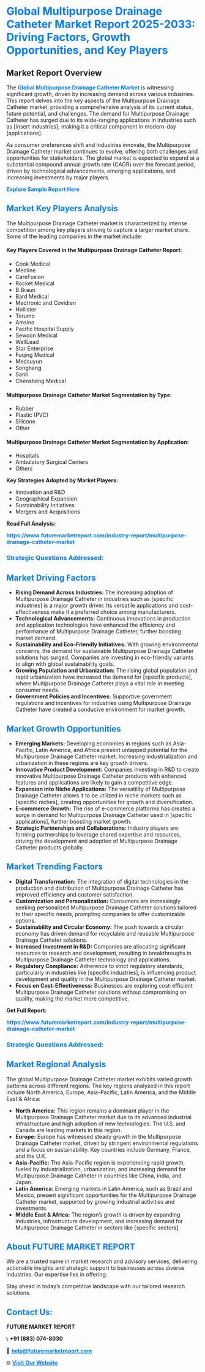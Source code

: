 <h1 style="color: #007BFF;">Global Multipurpose Drainage Catheter Market Report 2025-2033: Driving Factors, Growth Opportunities, and Key Players</h1>

<section id="overview">
<h2>Market Report Overview</h2>
<p>The <a href="https://www.futuremarketreport.com/industry-report/multipurpose-drainage-catheter-market" style="color: #007BFF; text-decoration: none;"><strong>Global Multipurpose Drainage Catheter Market</strong></a> is witnessing significant growth, driven by increasing demand across various industries. This report delves into the key aspects of the Multipurpose Drainage Catheter market, providing a comprehensive analysis of its current status, future potential, and challenges. The demand for Multipurpose Drainage Catheter has surged due to its wide-ranging applications in industries such as [insert industries], making it a critical component in modern-day [applications].</p>
<p>As consumer preferences shift and industries innovate, the Multipurpose Drainage Catheter market continues to evolve, offering both challenges and opportunities for stakeholders. The global market is expected to expand at a substantial compound annual growth rate (CAGR) over the forecast period, driven by technological advancements, emerging applications, and increasing investments by major players.</p>
</section>

<section id="overview">
<p><a href="https://www.futuremarketreport.com/request-sample/reportId=58357" style="color: #007BFF; text-decoration: none;"><strong>Explore Sample Report Here</strong></a></p>
</section>

<section id="key-players">
<h2 style="color: #007BFF;">Market Key Players Analysis</h2>
<p>The Multipurpose Drainage Catheter market is characterized by intense competition among key players striving to capture a larger market share. Some of the leading companies in the market include:</p>
<h4>Key Players Covered in the Multipurpose Drainage Catheter Report:</h4>
<ul><li>Cook Medical</li><li>Medline</li><li>CareFusion</li><li>Rocket Medical</li><li>B.Braun</li><li>Bard Medical</li><li>Medtronic and Covidien</li><li>Hollister</li><li>Terumo</li><li>Amsino</li><li>Pacific Hospital Supply</li><li>Sewoon Medical</li><li>WellLead</li><li>Star Enterprise</li><li>Fuqing Medical</li><li>Medsuyun</li><li>Songhang</li><li>Sanli</li><li>Chensheng Medical</li></ul>
<h4>Multipurpose Drainage Catheter Market Segmentation by Type:</h4>
<ul><li>Rubber</li><li>Plastic (PVC)</li><li>Silicone</li><li>Other</li></ul>

<h4>Multipurpose Drainage Catheter Market Segmentation by Application:</h4>
<ul><li>Hospitals</li><li>Ambulatory Surgical Centers</li><li>Others</li></ul>
<p><strong>Key Strategies Adopted by Market Players:</strong></p>
<ul>
<li>Innovation and R&D</li>
<li>Geographical Expansion</li>
<li>Sustainability Initiatives</li>
<li>Mergers and Acquisitions</li>
</ul>
</section>

<section>
<p><strong>Read Full Analysis: </strong></p><a href="https://www.futuremarketreport.com/industry-report/multipurpose-drainage-catheter-market" style="color: #007BFF; text-decoration: none;"><strong>https://www.futuremarketreport.com/industry-report/multipurpose-drainage-catheter-market</strong></a>
<h3 style="color: #007BFF;">Strategic Questions Addressed:</h3>
</section>

<section id="driving-factors">
<h2 style="color: #007BFF;">Market Driving Factors</h2>
<ul>
<li><strong>Rising Demand Across Industries:</strong> The increasing adoption of Multipurpose Drainage Catheter in industries such as [specific industries] is a major growth driver. Its versatile applications and cost-effectiveness make it a preferred choice among manufacturers.</li>
<li><strong>Technological Advancements:</strong> Continuous innovations in production and application technologies have enhanced the efficiency and performance of Multipurpose Drainage Catheter, further boosting market demand.</li>
<li><strong>Sustainability and Eco-Friendly Initiatives:</strong> With growing environmental concerns, the demand for sustainable Multipurpose Drainage Catheter solutions has surged. Companies are investing in eco-friendly variants to align with global sustainability goals.</li>
<li><strong>Growing Population and Urbanization:</strong> The rising global population and rapid urbanization have increased the demand for [specific products], where Multipurpose Drainage Catheter plays a vital role in meeting consumer needs.</li>
<li><strong>Government Policies and Incentives:</strong> Supportive government regulations and incentives for industries using Multipurpose Drainage Catheter have created a conducive environment for market growth.</li>
</ul>
</section>

<section id="growth-opportunities">
<h2 style="color: #007BFF;">Market Growth Opportunities</h2>
<ul>
<li><strong>Emerging Markets:</strong> Developing economies in regions such as Asia-Pacific, Latin America, and Africa present untapped potential for the Multipurpose Drainage Catheter market. Increasing industrialization and urbanization in these regions are key growth drivers.</li>
<li><strong>Innovative Product Development:</strong> Companies investing in R&D to create innovative Multipurpose Drainage Catheter products with enhanced features and applications are likely to gain a competitive edge.</li>
<li><strong>Expansion into Niche Applications:</strong> The versatility of Multipurpose Drainage Catheter allows it to be utilized in niche markets such as [specific niches], creating opportunities for growth and diversification.</li>
<li><strong>E-commerce Growth:</strong> The rise of e-commerce platforms has created a surge in demand for Multipurpose Drainage Catheter used in [specific applications], further boosting market growth.</li>
<li><strong>Strategic Partnerships and Collaborations:</strong> Industry players are forming partnerships to leverage shared expertise and resources, driving the development and adoption of Multipurpose Drainage Catheter products globally.</li>
</ul>
</section>

<section id="trending-factors">
<h2 style="color: #007BFF;">Market Trending Factors</h2>
<ul>
<li><strong>Digital Transformation:</strong> The integration of digital technologies in the production and distribution of Multipurpose Drainage Catheter has improved efficiency and customer satisfaction.</li>
<li><strong>Customization and Personalization:</strong> Consumers are increasingly seeking personalized Multipurpose Drainage Catheter solutions tailored to their specific needs, prompting companies to offer customizable options.</li>
<li><strong>Sustainability and Circular Economy:</strong> The push towards a circular economy has driven demand for recyclable and reusable Multipurpose Drainage Catheter solutions.</li>
<li><strong>Increased Investment in R&D:</strong> Companies are allocating significant resources to research and development, resulting in breakthroughs in Multipurpose Drainage Catheter technology and applications.</li>
<li><strong>Regulatory Compliance:</strong> Adherence to strict regulatory standards, particularly in industries like [specific industries], is influencing product development and quality in the Multipurpose Drainage Catheter market.</li>
<li><strong>Focus on Cost-Effectiveness:</strong> Businesses are exploring cost-efficient Multipurpose Drainage Catheter solutions without compromising on quality, making the market more competitive.</li>
</ul>
</section>

<section>
<p><strong>Get Full Report: </strong></p><a href="https://www.futuremarketreport.com/industry-report/multipurpose-drainage-catheter-market" style="color: #007BFF; text-decoration: none;"><strong>https://www.futuremarketreport.com/industry-report/multipurpose-drainage-catheter-market</strong></a>
<h3 style="color: #007BFF;">Strategic Questions Addressed:</h3>
</section>


<section id="regional-analysis">
<h2 style="color: #007BFF;">Market Regional Analysis</h2>
<p>The global Multipurpose Drainage Catheter market exhibits varied growth patterns across different regions. The key regions analyzed in this report include North America, Europe, Asia-Pacific, Latin America, and the Middle East & Africa:</p>
<ul>
<li><strong>North America:</strong> This region remains a dominant player in the Multipurpose Drainage Catheter market due to its advanced industrial infrastructure and high adoption of new technologies. The U.S. and Canada are leading markets in this region.</li>
<li><strong>Europe:</strong> Europe has witnessed steady growth in the Multipurpose Drainage Catheter market, driven by stringent environmental regulations and a focus on sustainability. Key countries include Germany, France, and the U.K.</li>
<li><strong>Asia-Pacific:</strong> The Asia-Pacific region is experiencing rapid growth, fueled by industrialization, urbanization, and increasing demand for Multipurpose Drainage Catheter in countries like China, India, and Japan.</li>
<li><strong>Latin America:</strong> Emerging markets in Latin America, such as Brazil and Mexico, present significant opportunities for the Multipurpose Drainage Catheter market, supported by growing industrial activities and investments.</li>
<li><strong>Middle East & Africa:</strong> The region’s growth is driven by expanding industries, infrastructure development, and increasing demand for Multipurpose Drainage Catheter in sectors like [specific sectors].</li>
</ul>
</section>

<footer>
<h2 style="color: #007BFF;">About FUTURE MARKET REPORT</h2>
<p>We are a trusted name in market research and advisory services, delivering actionable insights and strategic support to businesses across diverse industries. Our expertise lies in offering:</p>

<p>Stay ahead in today’s competitive landscape with our tailored research solutions.</p>

<h2 style="color: #007BFF;">Contact Us:</h2>
<p><strong>FUTURE MARKET REPORT</strong></p>
<p>📞 <strong>+91 (883) 074-8030</strong></p>
<p>📧 <strong><a href="mailto:help@futuremarketreport.com" style="color: #007BFF;">help@futuremarketreport.com</a></strong></p>
<p>🌐 <strong><a href="https://www.futuremarketreport.com/" style="color: #007BFF;">Visit Our Website</a></strong></p>
</footer>